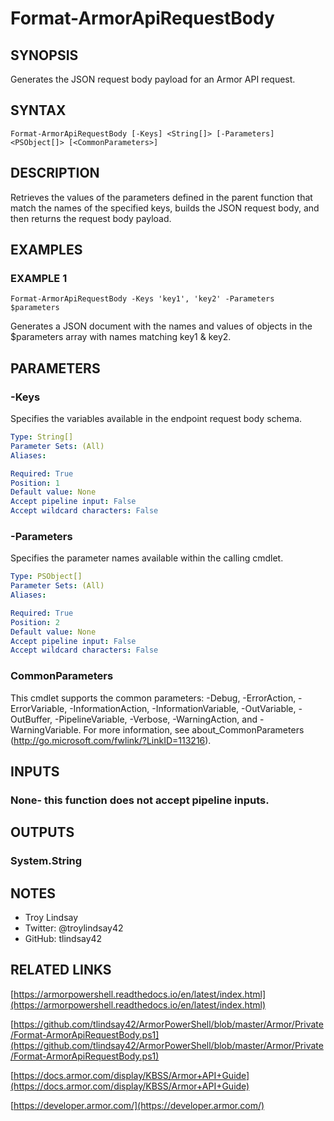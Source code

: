 # Format-ArmorApiRequestBody

## SYNOPSIS
Generates the JSON request body payload for an Armor API request.

## SYNTAX

```
Format-ArmorApiRequestBody [-Keys] <String[]> [-Parameters] <PSObject[]> [<CommonParameters>]
```

## DESCRIPTION
Retrieves the values of the parameters defined in the parent function that
match the names of the specified keys, builds the JSON request body, and then
returns the request body payload.

## EXAMPLES

### EXAMPLE 1
```
Format-ArmorApiRequestBody -Keys 'key1', 'key2' -Parameters $parameters
```

Generates a JSON document with the names and values of objects in the
$parameters array with names matching key1 & key2.

## PARAMETERS

### -Keys
Specifies the variables available in the endpoint request body schema.

```yaml
Type: String[]
Parameter Sets: (All)
Aliases:

Required: True
Position: 1
Default value: None
Accept pipeline input: False
Accept wildcard characters: False
```

### -Parameters
Specifies the parameter names available within the calling cmdlet.

```yaml
Type: PSObject[]
Parameter Sets: (All)
Aliases:

Required: True
Position: 2
Default value: None
Accept pipeline input: False
Accept wildcard characters: False
```

### CommonParameters
This cmdlet supports the common parameters: -Debug, -ErrorAction, -ErrorVariable, -InformationAction, -InformationVariable, -OutVariable, -OutBuffer, -PipelineVariable, -Verbose, -WarningAction, and -WarningVariable.
For more information, see about_CommonParameters (http://go.microsoft.com/fwlink/?LinkID=113216).

## INPUTS

### None- this function does not accept pipeline inputs.

## OUTPUTS

### System.String

## NOTES
- Troy Lindsay
- Twitter: @troylindsay42
- GitHub: tlindsay42

## RELATED LINKS

[https://armorpowershell.readthedocs.io/en/latest/index.html](https://armorpowershell.readthedocs.io/en/latest/index.html)

[https://github.com/tlindsay42/ArmorPowerShell/blob/master/Armor/Private/Format-ArmorApiRequestBody.ps1](https://github.com/tlindsay42/ArmorPowerShell/blob/master/Armor/Private/Format-ArmorApiRequestBody.ps1)

[https://docs.armor.com/display/KBSS/Armor+API+Guide](https://docs.armor.com/display/KBSS/Armor+API+Guide)

[https://developer.armor.com/](https://developer.armor.com/)

